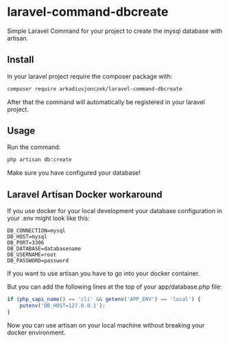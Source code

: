 # laravel-command-dbcreate

Simple Laravel Command for your project to create the mysql database with artisan.

## Install

In your laravel project require the composer package with:

```bash
composer require arkadiusjonczek/laravel-command-dbcreate
```

After that the command will automatically be registered in your laravel project.

## Usage

Run the command:

```bash
php artisan db:create
```

Make sure you have configured your database!

## Laravel Artisan Docker workaround

If you use docker for your local development your database configuration in your .env might look like this:

```
DB_CONNECTION=mysql
DB_HOST=mysql
DB_PORT=3306
DB_DATABASE=databasename
DB_USERNAME=root
DB_PASSWORD=password
``` 

If you want to use artisan you have to go into your docker container.

But you can add  the following lines at the top of your app/database.php file:

```php
if (php_sapi_name() == 'cli' && getenv('APP_ENV') == 'local') {
    putenv('DB_HOST=127.0.0.1');
}
```

Now you can use artisan on your local machine without breaking your docker environment.